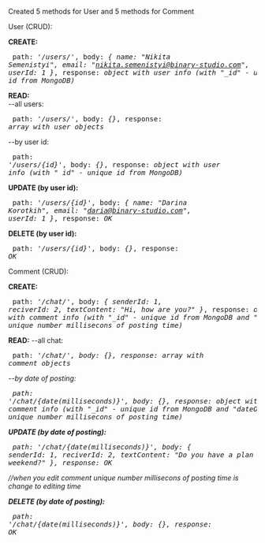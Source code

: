 Created 5 methods for User and 5 methods for Comment

User (CRUD):

<b>CREATE:</b><pre>
	path: <i>'/users/'</i>,
	body: <i>{
		name: "Nikita Semenistyi",
		email: "nikita.semenistyi@binary-studio.com",
		userId: 1
	}</i>,
	response: <i>object with user info (with "\_id" - unique id from MongoDB)</i>
	</pre>

<b>READ:</b>	
--all users:<pre>
	path: <i>'/users/'</i>,
	body: <i>{}</i>,
	response: <i>array with user objects</i>
	</pre>
--by user id:<pre>
	path: <i>'/users/{id}'</i>,
	body: <i>{}</i>,
	response: <i>object with user info (with "\_id" - unique id from MongoDB)</i>
	</pre>
<b>UPDATE (by user id):</b><pre>
	path: <i>'/users/{id}'</i>,
	body: <i>{
		name: "Darina Korotkih",
		email: "daria@binary-studio.com",
		userId: 1
	}</i>,
	response: <i>OK</i>
	</pre>
<b>DELETE (by user id):</b><pre>
	path: <i>'/users/{id}'</i>,
	body: <i>{}</i>,
	response: <i>OK</i>
	</pre>
	
	
Comment (CRUD):

<b>CREATE:</b><pre>
	path: <i>'/chat/'</i>,
	body: <i>{
		senderId: 1,
		reciverId: 2,
		textContent: "Hi, how are you?"
	}</i>,
	response: <i>object with comment info (with "\_id" - unique id from MongoDB and "dateOfPost" unique number millisecons of posting time)</i>
	</pre>
<b>READ:</b>
--all chat:<pre>
	path: <i>'/chat/',
	body: <i>{},
	response: <i>array with comment objects</i>
	</pre>
--by date of posting:<pre>
	path: <i>'/chat/{date(milliseconds)}',
	body: <i>{},
	response: <i>object with comment info (with "\_id" - unique id from MongoDB and "dateOfPost" unique number millisecons of posting time)</i>
	</pre>
<b>UPDATE (by date of posting):</b><pre>
	path: <i>'/chat/{date(milliseconds)}',
	body: <i>{
		senderId: 1,
		reciverId: 2,
		textContent: "Do you have a plan to this weekend?"
	}</i>,
	response: <i>OK</i>
	</pre>
	//when you edit comment unique number millisecons of posting time is change to editing time
	
<b>DELETE (by date of posting):</b><pre>
	path: <i>'/chat/{date(milliseconds)}'</i>,
	body: <i>{}</i>,
	response: <i>OK</i>
</pre>
